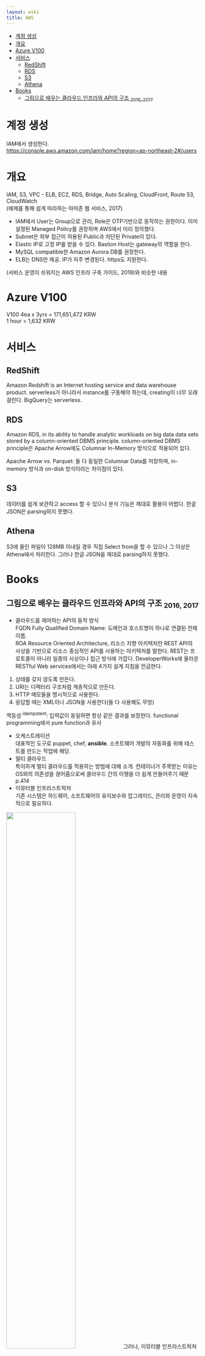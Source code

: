 ```yaml
---
layout: wiki 
title: AWS
---
```


<!-- TOC -->

- [계정 생성](#계정-생성)
- [개요](#개요)
- [Azure V100](#azure-v100)
- [서비스](#서비스)
    - [RedShift](#redshift)
    - [RDS](#rds)
    - [S3](#s3)
    - [Athena](#athena)
- [Books](#books)
    - [그림으로 배우는 클라우드 인프라와 API의 구조 <sub>2016, 2017</sub>](#그림으로-배우는-클라우드-인프라와-api의-구조-2016-2017)

<!-- /TOC -->

# 계정 생성
IAM에서 생성한다.  
https://console.aws.amazon.com/iam/home?region=ap-northeast-2#/users

# 개요
IAM, S3, VPC - ELB, EC2, RDS, Bridge, Auto Scaling, CloudFront, Route 53, CloudWatch  
(예제를 통해 쉽게 따라하는 아마존 웹 서비스, 2017)

- IAM에서 User는 Group으로 관리, Role은 OTP기반으로 동작하는 권한이다. 이미 설정된 Managed Policy를 권장하며 AWS에서 미리 정의했다.
- Subnet은 외부 접근이 허용된 Public과 차단된 Private이 있다.
- Elastic IP로 고정 IP를 받을 수 있다. Bastion Host는 gateway의 역할을 한다. 
- MySQL compatible한 Amazon Aurora DB를 권장한다. 
- ELB는 DNS만 제공. IP가 자주 변경된다. https도 지원한다.

(서비스 운영이 쉬워지는 AWS 인프라 구축 가이드, 2019)와 비슷한 내용

# Azure V100
V100 4ea x 3yrs = 171,651,472 KRW  
1 hour = 1,632 KRW

# 서비스
## RedShift
Amazon Redshift is an Internet hosting service and data warehouse product.
serverless가 아니라서 instance를 구동해야 하는데, creating이 너무 오래 걸린다. BigQuery는 serverless.

## RDS
Amazon RDS, in its ability to handle analytic workloads on big data data sets stored by a column-oriented DBMS principle. column-oriented DBMS principle은 Apache Arrow에도 Columnar In-Memory 방식으로 적용되어 있다.

Apache Arrow vs. Parquet: 둘 다 동일한 Columnar Data를 저장하며, in-memory 방식과 on-disk 방식이라는 차이점이 있다.

## S3
데이터를 쉽게 보관하고 access 할 수 있으나 분석 기능은 제대로 활용이 어렵다. 한글 JSON은 parsing하지 못했다.

## Athena
S3에 올린 파일이 128MB 이내일 경우 직접 Select from을 할 수 있으나 그 이상은 Athena에서 처리한다. 그러나 한글 JSON을 제대로 parsing하지 못했다.

# Books
## 그림으로 배우는 클라우드 인프라와 API의 구조 <sub>2016, 2017</sub>
- 클라우드를 제어하는 API의 동작 방식  
FQDN Fully Qualified Domain Name: 도메인과 호스트명이 하나로 연결된 전체 이름.  
ROA Resource Oriented Architecture, 리소스 지향 아키텍처란 REST API의 사상을 기반으로 리소스 중심적인 API를 사용하는 아키텍처를 말한다. REST는 프로토콜이 아니라 일종의 사상이나 접근 방식에 가깝다. DeveloperWorks에 올라온 RESTful Web services에서는 아래 4가지 설계 지침을 언급한다.
1. 상태를 갖지 않도록 만든다.
1. URI는 디렉터리 구조처럼 계층적으로 만든다.
1. HTTP 메모들을 명시적으로 사용한다.
1. 응답할 때는 XML이나 JSON을 사용한다(둘 다 사용해도 무방)

멱등성 <sup>idempotent</sup>: 입력값이 동일하면 항상 같은 결과를 보장한다. functional programming에서 pure function과 유사
- 오케스트레이션  
대표적인 도구로 puppet, chef, **ansible**. 소프트웨어 개발의 자동화를 위해 테스트를 만드는 작업에 해당. 
- 멀티 클라우드  
특이하게 멀티 클라우드를 적용하는 방법에 대해 소개. 컨테이너가 주목받는 이유는 OS와의 의존성을 끊어줌으로써 클라우드 간의 이행을 더 쉽게 만들어주기 때문 p.414
- 이뮤터블 인프라스트럭처  
기존 시스템은 하드웨어, 소프트웨어의 유지보수와 업그레이드, 관리와 운영이 지속적으로 필요하다.  
<img src="https://user-images.githubusercontent.com/1250095/62117431-e24e6c00-b2f6-11e9-907c-808809ff4d5f.jpg" width="60%">  
그러나, 이뮤터블 인프라스트럭처는 인프라 환경을 자동으로 구축하고, 시스템을 변경해야 할 때는 이미 구축된 환경을 수정하는 대신, 구축된 환경을 파괴하고 수정된 환경으로 다시 구축한다.  
<img src="https://user-images.githubusercontent.com/1250095/62117432-e24e6c00-b2f6-11e9-996f-60f99ee0847a.jpg" width="60%">

AWS의 CloudFormation 확인 필요
